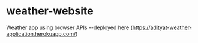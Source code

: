 # weather-website
Weather app using browser APIs
--deployed here (https://adityat-weather-application.herokuapp.com/)
